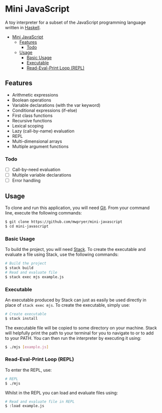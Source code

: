 # Mini JavaScript

A toy interpreter for a subset of the JavaScript programming language written in [Haskell](https://www.haskell.org/).

- [Mini JavaScript](#mini-javascript)
  - [Features](#features)
    - [Todo](#todo)
  - [Usage](#usage)
    - [Basic Usage](#basic-usage)
    - [Executable](#executable)
    - [Read-Eval-Print Loop (REPL)](#read-eval-print-loop-repl)

## Features

- Arithmetic expressions
- Boolean operations
- Variable declarations (with the var keyword)
- Conditional expressions (if-else)
- First class functions
- Recursive functions
- Lexical scoping
- Lazy (call-by-name) evaluation
- REPL
- Multi-dimensional arrays
- Multiple argument functions

### Todo

- [ ] Call-by-need evaluation
- [ ] Multiple variable declarations
- [ ] Error handling

## Usage

To clone and run this application, you will need [Git](https://git-scm.com). From your command line, execute the following commands:

```bash
$ git clone https://github.com/mwpryer/mini-javascript
$ cd mini-javascript
```

### Basic Usage

To build the project, you will need [Stack](https://docs.haskellstack.org/en/stable/). To create the executable and evaluate a file using Stack, use the following commands:

```bash
# Build the project
$ stack build
# Read and evaluate file
$ stack exec mjs example.js
```

### Executable

An executable produced by Stack can just as easily be used directly in place of `stack exec mjs`. To create the executable, simply use:

```bash
# Create executable
$ stack install
```

The executable file will be copied to some directory on your machine. Stack will helpfully print the path to your terminal for you to navigate to or to add to your PATH. You can then run the interpreter by executing it using:

```bash
$ ./mjs [example.js]
```

### Read-Eval-Print Loop (REPL)

To enter the REPL, use:

```bash
# REPL
$ ./mjs
```

Whilst in the REPL you can load and evaluate files using:

```bash
# Read and evaluate file in REPL
$ :load example.js
```
